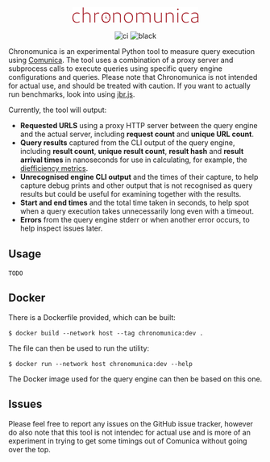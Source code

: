 <p align="center">
    <img alt="logo" src="https://raw.githubusercontent.com/surilindur/chronomunica/main/images/logo.svg" width="250">
</p>

<p align="center">
    <img alt="ci" src="https://github.com/surilindur/chronomunica/actions/workflows/ci.yml/badge.svg">
    <img alt="black" src="https://img.shields.io/badge/code%20style-black-000000.svg">
</p>

Chronomunica is an experimental Python tool to measure query execution using [Comunica](https://github.com/comunica/comunica). The tool uses a combination of a proxy server and subprocess calls to execute queries using specific query engine configurations and queries. Please note that Chronomunica is not intended for actual use, and should be treated with caution. If you want to actually run benchmarks, look into using [jbr.js](https://github.com/rubensworks/jbr.js).

Currently, the tool will output:

* **Requested URLS** using a proxy HTTP server between the query engine and the actual server, including **request count** and **unique URL count**.
* **Query results** captured from the CLI output of the query engine, including **result count**, **unique result count**, **result hash** and **result arrival times** in nanoseconds for use in calculating, for example, the [diefficiency metrics](https://link.springer.com/chapter/10.1007/978-3-319-68204-4_1).
* **Unrecognised engine CLI output** and the times of their capture, to help capture debug prints and other output that is not recognised as query results but could be useful for examining together with the results.
* **Start and end times** and the total time taken in seconds, to help spot when a query execution takes unnecessarily long even with a timeout.
* **Errors** from the query engine stderr or when another error occurs, to help inspect issues later.

## Usage

    TODO

## Docker

There is a Dockerfile provided, which can be built:

    $ docker build --network host --tag chronomunica:dev .

The file can then be used to run the utility:

    $ docker run --network host chronomunica:dev --help

The Docker image used for the query engine can then be based on this one.

## Issues

Please feel free to report any issues on the GitHub issue tracker, however do also note that this tool is not intendec for actual use and is more of an experiment in trying to get some timings out of Comunica without going over the top.
